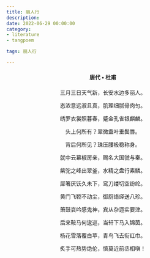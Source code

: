 ```yaml
---
title: 丽人行
description:
date: 2022-06-29 00:00:00
category:
- literature
- tangpoem

tags: 丽人行

---
```


<div id="poem-author">
唐代 • 杜甫
</div>
<div id="poem-body">
<p class="poem-paragraph">三月三日天气新，长安水边多丽人。</p>
<p class="poem-paragraph">态浓意远淑且真，肌理细腻骨肉匀。</p>
<p class="poem-paragraph">绣罗衣裳照暮春，蹙金孔雀银麒麟。</p>
<p class="poem-paragraph">头上何所有？翠微盍叶垂鬓唇。</p>
<p class="poem-paragraph">背后何所见？珠压腰衱稳称身。</p>
<p class="poem-paragraph">就中云幕椒房亲，赐名大国虢与秦。</p>
<p class="poem-paragraph">紫驼之峰出翠釜，水精之盘行素鳞。</p>
<p class="poem-paragraph">犀箸厌饫久未下，鸾刀缕切空纷纶。</p>
<p class="poem-paragraph">黄门飞鞚不动尘，御厨络绎送八珍。</p>
<p class="poem-paragraph">箫鼓哀吟感鬼神，宾从杂遝实要津。</p>
<p class="poem-paragraph">后来鞍马何逡巡，当轩下马入锦茵。</p>
<p class="poem-paragraph">杨花雪落覆白苹，青鸟飞去衔红巾。</p>
<p class="poem-paragraph">炙手可热势绝伦，慎莫近前丞相嗔！</p>

</div>

<style>

#poem-author {
    width: 100%;
    text-align: center;
    margin: 20px 0;
    font-weight: bold;
}
#poem-body {
    width: 100%;
    text-align: center;
}
.poem-paragraph {
    font-family: "仿宋"
}

</style>
